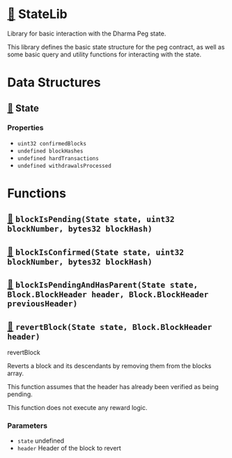 # [🔗](/contracts/lib/StateLib.sol#L7) StateLib

Library for basic interaction with the Dharma Peg state.

This library defines the basic state structure for the peg contract, as well as some basic query and utility functions for interacting with the state.

# Data Structures

## [🔗](/contracts/lib/StateLib.sol#L16) State

### Properties

- `uint32 confirmedBlocks`
- `undefined blockHashes`
- `undefined hardTransactions`
- `undefined withdrawalsProcessed`

# Functions

## [🔗](/contracts/lib/StateLib.sol#L24) `blockIsPending(State state, uint32 blockNumber, bytes32 blockHash)`

## [🔗](/contracts/lib/StateLib.sol#L32) `blockIsConfirmed(State state, uint32 blockNumber, bytes32 blockHash)`

## [🔗](/contracts/lib/StateLib.sol#L40) `blockIsPendingAndHasParent(State state, Block.BlockHeader header, Block.BlockHeader previousHeader)`

## [🔗](/contracts/lib/StateLib.sol#L60) `revertBlock(State state, Block.BlockHeader header)`

revertBlock

Reverts a block and its descendants by removing them from the blocks array.

This function assumes that the header has already been verified as being pending.

This function does not execute any reward logic.

### Parameters

- `state` undefined
- `header` Header of the block to revert
